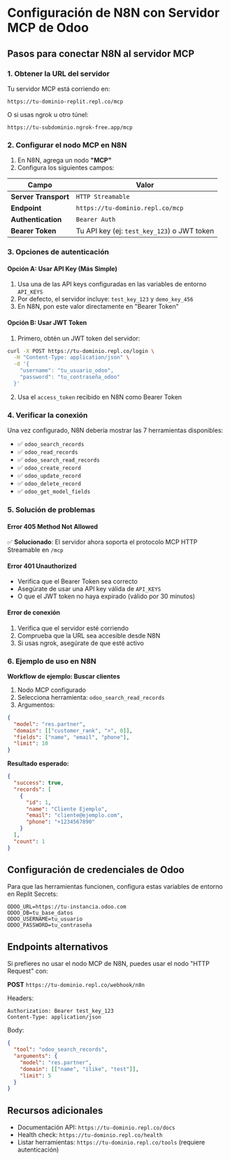 # Configuración de N8N con Servidor MCP de Odoo

## Pasos para conectar N8N al servidor MCP

### 1. Obtener la URL del servidor

Tu servidor MCP está corriendo en:
```
https://tu-dominio-replit.repl.co/mcp
```

O si usas ngrok u otro túnel:
```
https://tu-subdominio.ngrok-free.app/mcp
```

### 2. Configurar el nodo MCP en N8N

1. En N8N, agrega un nodo **"MCP"**
2. Configura los siguientes campos:

| Campo | Valor |
|-------|-------|
| **Server Transport** | `HTTP Streamable` |
| **Endpoint** | `https://tu-dominio.repl.co/mcp` |
| **Authentication** | `Bearer Auth` |
| **Bearer Token** | Tu API key (ej: `test_key_123`) o JWT token |

### 3. Opciones de autenticación

#### Opción A: Usar API Key (Más Simple)

1. Usa una de las API keys configuradas en las variables de entorno `API_KEYS`
2. Por defecto, el servidor incluye: `test_key_123` y `demo_key_456`
3. En N8N, pon este valor directamente en "Bearer Token"

#### Opción B: Usar JWT Token

1. Primero, obtén un JWT token del servidor:
```bash
curl -X POST https://tu-dominio.repl.co/login \
  -H "Content-Type: application/json" \
  -d '{
    "username": "tu_usuario_odoo",
    "password": "tu_contraseña_odoo"
  }'
```

2. Usa el `access_token` recibido en N8N como Bearer Token

### 4. Verificar la conexión

Una vez configurado, N8N debería mostrar las 7 herramientas disponibles:

- ✅ `odoo_search_records`
- ✅ `odoo_read_records`
- ✅ `odoo_search_read_records`
- ✅ `odoo_create_record`
- ✅ `odoo_update_record`
- ✅ `odoo_delete_record`
- ✅ `odoo_get_model_fields`

### 5. Solución de problemas

#### Error 405 Method Not Allowed

✅ **Solucionado**: El servidor ahora soporta el protocolo MCP HTTP Streamable en `/mcp`

#### Error 401 Unauthorized

- Verifica que el Bearer Token sea correcto
- Asegúrate de usar una API key válida de `API_KEYS`
- O que el JWT token no haya expirado (válido por 30 minutos)

#### Error de conexión

1. Verifica que el servidor esté corriendo
2. Comprueba que la URL sea accesible desde N8N
3. Si usas ngrok, asegúrate de que esté activo

### 6. Ejemplo de uso en N8N

**Workflow de ejemplo: Buscar clientes**

1. Nodo MCP configurado
2. Selecciona herramienta: `odoo_search_read_records`
3. Argumentos:
```json
{
  "model": "res.partner",
  "domain": [["customer_rank", ">", 0]],
  "fields": ["name", "email", "phone"],
  "limit": 10
}
```

**Resultado esperado:**
```json
{
  "success": true,
  "records": [
    {
      "id": 1,
      "name": "Cliente Ejemplo",
      "email": "cliente@ejemplo.com",
      "phone": "+1234567890"
    }
  ],
  "count": 1
}
```

## Configuración de credenciales de Odoo

Para que las herramientas funcionen, configura estas variables de entorno en Replit Secrets:

```
ODOO_URL=https://tu-instancia.odoo.com
ODOO_DB=tu_base_datos  
ODOO_USERNAME=tu_usuario
ODOO_PASSWORD=tu_contraseña
```

## Endpoints alternativos

Si prefieres no usar el nodo MCP de N8N, puedes usar el nodo "HTTP Request" con:

**POST** `https://tu-dominio.repl.co/webhook/n8n`

Headers:
```
Authorization: Bearer test_key_123
Content-Type: application/json
```

Body:
```json
{
  "tool": "odoo_search_records",
  "arguments": {
    "model": "res.partner",
    "domain": [["name", "ilike", "test"]],
    "limit": 5
  }
}
```

## Recursos adicionales

- Documentación API: `https://tu-dominio.repl.co/docs`
- Health check: `https://tu-dominio.repl.co/health`
- Listar herramientas: `https://tu-dominio.repl.co/tools` (requiere autenticación)
